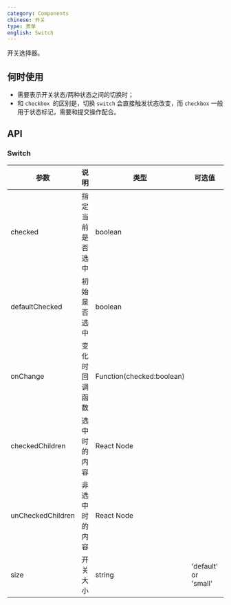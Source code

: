 ```yaml
---
category: Components
chinese: 开关
type: 表单
english: Switch
---
```


开关选择器。

## 何时使用

- 需要表示开关状态/两种状态之间的切换时；
- 和 `checkbox `的区别是，切换 `switch` 会直接触发状态改变，而 `checkbox` 一般用于状态标记，需要和提交操作配合。

## API

### Switch

| 参数      | 说明                                     | 类型       |  可选值 |默认值 |
|-----------|------------------------------------------|------------|-------|--------|
| checked | 指定当前是否选中 | boolean  |   | false    |
| defaultChecked | 初始是否选中 | boolean |  | false |
| onChange | 变化时回调函数 | Function(checked:boolean) |  |  |
| checkedChildren | 选中时的内容 | React Node |  |  |
| unCheckedChildren | 非选中时的内容 | React Node |  |  |
| size | 开关大小 | string | 'default' or 'small' | 'default' |
